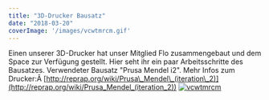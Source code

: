 ```yaml
---
title: "3D-Drucker Bausatz"
date: "2018-03-20"
coverImage: '/images/vcwtmrcm.gif'
---
```


Einen unserer 3D-Drucker hat unser Mitglied Flo zusammengebaut und dem Space zur Verfügung gestellt. Hier seht ihr ein paar Arbeitsschritte des Bausatzes. Verwendeter Bausatz "Prusa Mendel i2". Mehr Infos zum Drucker:Â [http://reprap.org/wiki/Prusa\_Mendel\_(iteration\_2)](http://reprap.org/wiki/Prusa_Mendel_(iteration_2)) [![vcwtmrcm](../images/vcwtmrcm.gif)](https://hackzogtum-coburg.de/wp-content/uploads/2018/03/vcwtmrcm.gif)
